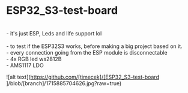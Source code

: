 # ESP32_S3-test-board
<br />
- it's just ESP, Leds and life support lol
<br />
<br />
- to test if the ESP32S3 works, before making a big project based on it.
<br />
- every connection going from the ESP module is disconnectable
<br />
- 4x RGB led ws2812B
<br />
- AMS1117 LDO

<!-- status: hotový design desky, objednáno, osazeno, oskoušeno -->
<!-- funkčnost: Ano -->
![alt text](https://github.com/[timecek]/[ESP32_S3-test-board ]/blob/[branch]/1715885704626.jpg?raw=true)

